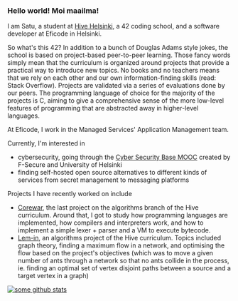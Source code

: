 ### Hello world! Moi maailma!

I am Satu, a student at [Hive Helsinki](https://hive.fi), a 42 coding school, and a software developer at Eficode in Helsinki.

So what's this 42? In addition to a bunch of Douglas Adams style jokes, the school is based on project-based peer-to-peer learning. Those fancy words simply mean that the curriculum is organized around projects that provide a practical way to introduce new topics. No books and no teachers means that we rely on each other and our own information-finding skills (read: Stack Overflow). Projects are validated via a series of evaluations done by our peers. The programming language of choice for the majority of the projects is C, aiming to give a comprehensive sense of the more low-level features of programming that are abstracted away in higher-level languages.

At Eficode, I work in the Managed Services' Application Management team.

Currently, I'm interested in
- cybersecurity, going through the [Cyber Security Base MOOC](https://cybersecuritybase.mooc.fi/) created by F-Secure and University of Helsinki
- finding self-hosted open source alternatives to different kinds of services from secret management to messaging platforms 

Projects I have recently worked on include
- [Corewar](https://www.github.com/juliuskoskela/corewar), the last project on the algorithms branch of the Hive curriculum. Around that, I got to study how programming languages are implemented, how compilers and interpreters work, and how to implement a simple lexer + parser and a VM to execute bytecode.
- [Lem-in](https://www.github.com/satukoskinen/lem_in), an algorithms project of the Hive curriculum. Topics included graph theory, finding a maximum flow in a network, and optimising the flow based on the project's objectives (which was to move a given number of ants through a network so that no ants collide in the process, ie. finding an optimal set of vertex disjoint paths between a source and a target vertex in a graph)

[![some github stats](https://github-readme-stats.vercel.app/api?username=satukoskinen&theme=dark&show_icons=true)](https://github.com/anuraghazra/github-readme-stats)

<!--
**satukoskinen/satukoskinen** is a ✨ _special_ ✨ repository because its `README.md` (this file) appears on your GitHub profile.

Here are some ideas to get you started:

- 🔭 I’m currently working on ...
- 🌱 I’m currently learning ...
- 👯 I’m looking to collaborate on ...
- 🤔 I’m looking for help with ...
- 💬 Ask me about ...
- 📫 How to reach me: ...
- 😄 Pronouns: ...
- ⚡ Fun fact: ...
-->
